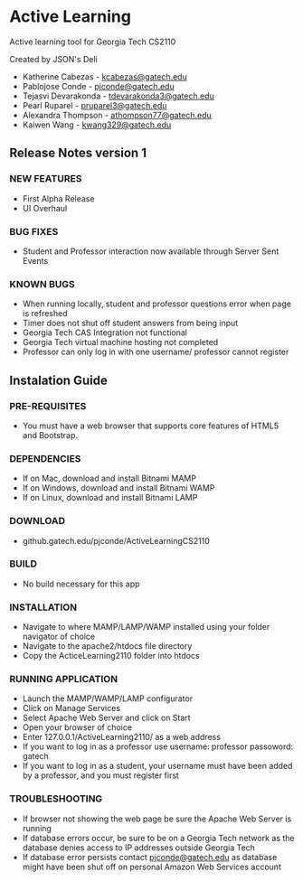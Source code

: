 # Active Learning
Active learning tool for Georgia Tech CS2110

Created by JSON's Deli
   - Katherine Cabezas - kcabezas@gatech.edu 
   - Pablojose Conde - pjconde@gatech.edu 
   - Tejasvi Devarakonda - tdevarakonda3@gatech.edu 
   - Pearl Ruparel - pruparel3@gatech.edu 
   - Alexandra Thompson - athompson77@gatech.edu 
   - Kaiwen Wang - kwang329@gatech.edu
   
## Release Notes version 1
### NEW FEATURES
   - First Alpha Release
   - UI Overhaul 
### BUG FIXES
   - Student and Professor interaction now available through Server Sent Events
### KNOWN BUGS
   - When running locally, student and professor questions error when page is refreshed
   - Timer does not shut off student answers from being input
   - Georgia Tech CAS Integration not functional
   - Georgia Tech virtual machine hosting not completed
   - Professor can only log in with one username/ professor cannot register

## Instalation Guide
### PRE-REQUISITES
   - You must have a web browser that supports core features of HTML5 and Bootstrap.
### DEPENDENCIES
   - If on Mac, download and install Bitnami MAMP
   - If on Windows, download and install Bitnami WAMP
   - If on Linux, download and install Bitnami LAMP
### DOWNLOAD
   - github.gatech.edu/pjconde/ActiveLearningCS2110
### BUILD
   - No build necessary for this app
### INSTALLATION
   - Navigate to where MAMP/LAMP/WAMP installed using your folder navigator of choice
   - Navigate to the apache2/htdocs file directory
   - Copy the ActiceLearning2110 folder into htdocs
### RUNNING APPLICATION
   - Launch the MAMP/WAMP/LAMP configurator
   - Click on Manage Services
   - Select Apache Web Server and click on Start
   - Open your browser of choice 
   - Enter 127.0.0.1/ActiveLearning2110/ as a web address
   - If you want to log in as a professor use username: professor passoword: gatech
   - If you want to log in as a student, your username must have been added by a professor, and you must register first
### TROUBLESHOOTING
   - If browser not showing the web page be sure the Apache Web Server is running
   - If database errors occur, be sure to be on a Georgia Tech network as the database denies access to IP addresses outside Georgia Tech
   - If database error persists contact pjconde@gatech.edu as database might have been shut off on personal Amazon Web Services account



